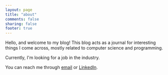 ```yaml
---
layout: page
title: "about"
comments: false
sharing: false
footer: true
---
```


Hello, and welcome to my blog!  This blog acts as a journal for
interesting things I come across, mostly related to computer science
and programming.

Currently, I'm looking for a job in the industry.

You can reach me through [email](mailto:shubhu105@gmail.com) or
[LinkedIn](https://linkedin.com/in/slagwankar).
